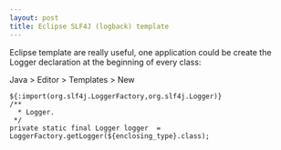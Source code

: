 ```yaml
---
layout: post
title: Eclipse SLF4J (logback) template
---
```


Eclipse template are really useful, one application could be create the Logger declaration at the beginning of every class:

Java > Editor > Templates > New

    ${:import(org.slf4j.LoggerFactory,org.slf4j.Logger)}
    /**
      * Logger.
     */
    private static final Logger logger  = LoggerFactory.getLogger(${enclosing_type}.class);
    
